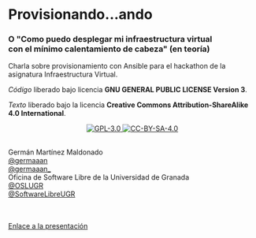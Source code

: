 # Provisionando...ando
### O "Como puedo desplegar mi infraestructura virtual<br>con el mínimo calentamiento de cabeza" (en teoría)
Charla sobre provisionamiento con Ansible para el hackathon de la asignatura Infraestructura Virtual.

_Código_ liberado bajo licencia **GNU GENERAL PUBLIC LICENSE Version 3**.

_Texto_ liberado bajo la licencia **Creative Commons Attribution-ShareAlike 4.0 International**.

<p align="center">
<a href="http://www.gnu.org/licenses/gpl-3.0.html">
<img alt="GPL-3.0" src="https://dl.dropboxusercontent.com/s/t0ylvis7f1stcu7/GPL-3.0.png">
</a>
<a href="https://creativecommons.org/licenses/by-sa/4.0/legalcode">
<img alt="CC-BY-SA-4.0" src="https://dl.dropboxusercontent.com/s/sb421l5usayaigo/CC-BY-SA-4.0.png">
</a>
<br><br>

Germán Martínez Maldonado <br>
<a href="https://github.com/germaaan">
@germaaan </a> \
<a href="https://twitter.com/germaaan_">
@germaaan_ </a>
<br>
Oficina de Software Libre de la Universidad de Granada  <br> 
<a href="https://twitter.com/OSLUGR">
@OSLUGR </a> \
<a href="https://www.facebook.com/SoftwareLibreUGR">
@SoftwareLibreUGR </a>

<br><br>
<a href="http://germaaan.github.io/provisionandoAndo">
Enlace a la presentación </a>
</p>
